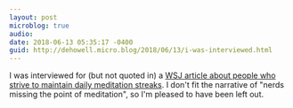 ```yaml
---
layout: post
microblog: true
audio: 
date: 2018-06-13 05:35:17 -0400
guid: http://dehowell.micro.blog/2018/06/13/i-was-interviewed.html
---
```

I was interviewed for (but not quoted in) a [WSJ article about people who strive to maintain daily meditation streaks](https://www.wsj.com/articles/stressed-type-as-are-turning-meditation-into-a-competitive-sport-1528814126). I don't fit the narrative of "nerds missing the point of meditation", so I'm pleased to have been left out. 
